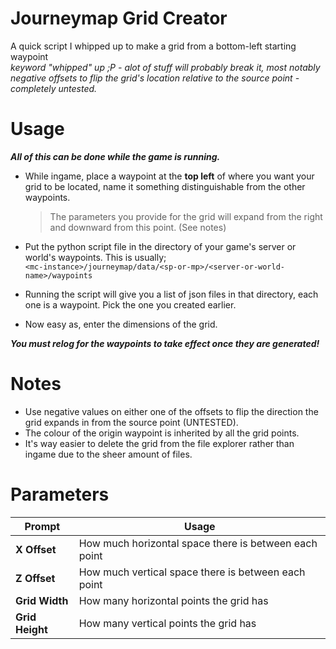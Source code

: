 # Journeymap Grid Creator
A quick script I whipped up to make a grid from a bottom-left starting waypoint  
*keyword "whipped" up ;P - alot of stuff will probably break it, most notably negative offsets to flip the grid's location relative to the source point - completely untested.*

# Usage
***All of this can be done while the game is running.***  
  
- While ingame, place a waypoint at the **top left** of where you want your grid to be located, name it something distinguishable from the other waypoints.
  >The parameters you provide for the grid will expand from the right and downward from this point. (See notes)  
  
- Put the python script file in the directory of your game's server or world's waypoints. This is usually;  
`<mc-instance>/journeymap/data/<sp-or-mp>/<server-or-world-name>/waypoints`  
  
- Running the script will give you a list of json files in that directory, each one is a waypoint. Pick the one you created earlier.
- Now easy as, enter the dimensions of the grid.  
  
***You must relog for the waypoints to take effect once they are generated!***

# Notes
- Use negative values on either one of the offsets to flip the direction the grid expands in from the source point (UNTESTED).  
- The colour of the origin waypoint is inherited by all the grid points.
- It's way easier to delete the grid from the file explorer rather than ingame due to the sheer amount of files.
  
# Parameters
  
| Prompt | Usage |
| --- | --- |
| **X Offset** | How much horizontal space there is between each point |
| **Z Offset** | How much vertical space there is between each point |
| **Grid Width** | How many horizontal points the grid has |
| **Grid Height** | How many vertical points the grid has |
